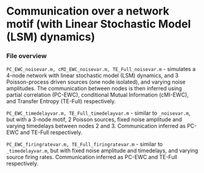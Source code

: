 # Communication over a network motif (with Linear Stochastic Model (LSM) dynamics)
### File overview
```PC_EWC_noisevar.m, cMI_EWC_noisevar.m, TE_Full_noisevar.m``` - simulates a 4-node network with linear stochastic model (LSM) dynamics, and 3 Poisson-process driven sources (one node isolated), and varying noise amplitudes. The communication between nodes is then inferred using partial correlation (PC-EWC), conditional Mutual Information (cMI-EWC), and Transfer Entropy (TE-Full) respectively.

```PC_EWC_timedelayvar.m, TE_Full_timedelayvar.m``` - similar to ```_noisevar.m```, but with a 3-node motif, 2 Poisson sources, fixed noise amplitude and varying timedelays between nodes 2 and 3. Communication inferred as PC-EWC and TE-Full respectively.

```PC_EWC_firingratevar.m, TE_Full_firingratevar.m``` - similar to ```_timedelayvar.m```, but with fixed noise amplitude and timedelays, and varying source firing rates. Communication inferred as PC-EWC and TE-Full respectively.
